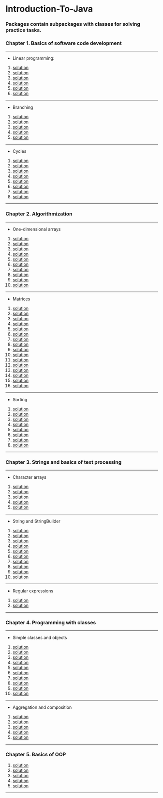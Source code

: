 # Introduction-To-Java

### Packages contain subpackages with classes for solving practice tasks.

### Chapter 1. Basics of software code development

--- 

- Linear programming:
1. [solution](https://github.com/IvanHayel/Introduction-To-Java/tree/master/linear_programs/task_1)
2. [solution](https://github.com/IvanHayel/Introduction-To-Java/tree/master/linear_programs/task_2)
3. [solution](https://github.com/IvanHayel/Introduction-To-Java/tree/master/linear_programs/task_3)
4. [solution](https://github.com/IvanHayel/Introduction-To-Java/tree/master/linear_programs/task_4)
5. [solution](https://github.com/IvanHayel/Introduction-To-Java/tree/master/linear_programs/task_5)
6. [solution](https://github.com/IvanHayel/Introduction-To-Java/tree/master/linear_programs/task_6)

--- 

- Branching
1. [solution](https://github.com/IvanHayel/Introduction-To-Java/tree/master/branching/task_1)
2. [solution](https://github.com/IvanHayel/Introduction-To-Java/tree/master/branching/task_2)
3. [solution](https://github.com/IvanHayel/Introduction-To-Java/tree/master/branching/task_3)
4. [solution](https://github.com/IvanHayel/Introduction-To-Java/tree/master/branching/task_4)
5. [solution](https://github.com/IvanHayel/Introduction-To-Java/tree/master/branching/task_5)

--- 

- Cycles
1. [solution](https://github.com/IvanHayel/Introduction-To-Java/tree/master/cycles/task_1)
2. [solution](https://github.com/IvanHayel/Introduction-To-Java/tree/master/cycles/task_2)
3. [solution](https://github.com/IvanHayel/Introduction-To-Java/tree/master/cycles/task_3)
4. [solution](https://github.com/IvanHayel/Introduction-To-Java/tree/master/cycles/task_4)
5. [solution](https://github.com/IvanHayel/Introduction-To-Java/tree/master/cycles/task_5)
6. [solution](https://github.com/IvanHayel/Introduction-To-Java/tree/master/cycles/task_6)
7. [solution](https://github.com/IvanHayel/Introduction-To-Java/tree/master/cycles/task_7)
8. [solution](https://github.com/IvanHayel/Introduction-To-Java/tree/master/cycles/task_8)

--- 


### Chapter 2. Algorithmization

--- 

- One-dimensional arrays
1. [solution](https://github.com/IvanHayel/Introduction-To-Java/tree/master/one_dimensional_arrays/task_1)
2. [solution](https://github.com/IvanHayel/Introduction-To-Java/tree/master/one_dimensional_arrays/task_2)
3. [solution](https://github.com/IvanHayel/Introduction-To-Java/tree/master/one_dimensional_arrays/task_3)
4. [solution](https://github.com/IvanHayel/Introduction-To-Java/tree/master/one_dimensional_arrays/task_4)
5. [solution](https://github.com/IvanHayel/Introduction-To-Java/tree/master/one_dimensional_arrays/task_5)
6. [solution](https://github.com/IvanHayel/Introduction-To-Java/tree/master/one_dimensional_arrays/task_6)
7. [solution](https://github.com/IvanHayel/Introduction-To-Java/tree/master/one_dimensional_arrays/task_7)
8. [solution](https://github.com/IvanHayel/Introduction-To-Java/tree/master/one_dimensional_arrays/task_8)
9. [solution](https://github.com/IvanHayel/Introduction-To-Java/tree/master/one_dimensional_arrays/task_9)
10. [solution](https://github.com/IvanHayel/Introduction-To-Java/tree/master/one_dimensional_arrays/task_10)

--- 

- Matrices
1. [solution](https://github.com/IvanHayel/Introduction-To-Java/tree/master/matrices/task_1)
2. [solution](https://github.com/IvanHayel/Introduction-To-Java/tree/master/matrices/task_2)
3. [solution](https://github.com/IvanHayel/Introduction-To-Java/tree/master/matrices/task_3)
4. [solution](https://github.com/IvanHayel/Introduction-To-Java/tree/master/matrices/task_4)
5. [solution](https://github.com/IvanHayel/Introduction-To-Java/tree/master/matrices/task_5)
6. [solution](https://github.com/IvanHayel/Introduction-To-Java/tree/master/matrices/task_6)
7. [solution](https://github.com/IvanHayel/Introduction-To-Java/tree/master/matrices/task_7)
8. [solution](https://github.com/IvanHayel/Introduction-To-Java/tree/master/matrices/task_8)
9. [solution](https://github.com/IvanHayel/Introduction-To-Java/tree/master/matrices/task_9)
10. [solution](https://github.com/IvanHayel/Introduction-To-Java/tree/master/matrices/task_10)
11. [solution](https://github.com/IvanHayel/Introduction-To-Java/tree/master/matrices/task_11)
12. [solution](https://github.com/IvanHayel/Introduction-To-Java/tree/master/matrices/task_12)
13. [solution](https://github.com/IvanHayel/Introduction-To-Java/tree/master/matrices/task_13)
14. [solution](https://github.com/IvanHayel/Introduction-To-Java/tree/master/matrices/task_14)
15. [solution](https://github.com/IvanHayel/Introduction-To-Java/tree/master/matrices/task_15)
16. [solution](https://github.com/IvanHayel/Introduction-To-Java/tree/master/matrices/task_16)

--- 

- Sorting
1. [solution](https://github.com/IvanHayel/Introduction-To-Java/tree/master/sorting/task_1)
2. [solution](https://github.com/IvanHayel/Introduction-To-Java/tree/master/sorting/task_1)
3. [solution](https://github.com/IvanHayel/Introduction-To-Java/tree/master/sorting/task_1)
4. [solution](https://github.com/IvanHayel/Introduction-To-Java/tree/master/sorting/task_1)
5. [solution](https://github.com/IvanHayel/Introduction-To-Java/tree/master/sorting/task_1)
6. [solution](https://github.com/IvanHayel/Introduction-To-Java/tree/master/sorting/task_1)
7. [solution](https://github.com/IvanHayel/Introduction-To-Java/tree/master/sorting/task_1)
8. [solution](https://github.com/IvanHayel/Introduction-To-Java/tree/master/sorting/task_1)

--- 

### Chapter 3. Strings and basics of text processing

---

- Character arrays
1. [solution](https://github.com/IvanHayel/Introduction-To-Java/tree/master/character_arrays/task_1)
2. [solution](https://github.com/IvanHayel/Introduction-To-Java/tree/master/character_arrays/task_2)
3. [solution](https://github.com/IvanHayel/Introduction-To-Java/tree/master/character_arrays/task_3)
4. [solution](https://github.com/IvanHayel/Introduction-To-Java/tree/master/character_arrays/task_4)
5. [solution](https://github.com/IvanHayel/Introduction-To-Java/tree/master/character_arrays/task_5)

--- 

- String and StringBuilder
1. [solution](https://github.com/IvanHayel/Introduction-To-Java/tree/master/string/task_1)
2. [solution](https://github.com/IvanHayel/Introduction-To-Java/tree/master/string/task_2)
3. [solution](https://github.com/IvanHayel/Introduction-To-Java/tree/master/string/task_3)
4. [solution](https://github.com/IvanHayel/Introduction-To-Java/tree/master/string/task_4)
5. [solution](https://github.com/IvanHayel/Introduction-To-Java/tree/master/string/task_5)
6. [solution](https://github.com/IvanHayel/Introduction-To-Java/tree/master/string/task_6)
7. [solution](https://github.com/IvanHayel/Introduction-To-Java/tree/master/string/task_7)
8. [solution](https://github.com/IvanHayel/Introduction-To-Java/tree/master/string/task_8)
9. [solution](https://github.com/IvanHayel/Introduction-To-Java/tree/master/string/task_9)
10. [solution](https://github.com/IvanHayel/Introduction-To-Java/tree/master/string/task_10)

--- 

- Regular expressions
1. [solution](https://github.com/IvanHayel/Introduction-To-Java/tree/master/regex/task_1)
2. [solution](https://github.com/IvanHayel/Introduction-To-Java/tree/master/regex/task_2)

--- 

### Chapter 4. Programming with classes

--- 

- Simple classes and objects
1. [solution](https://github.com/IvanHayel/Introduction-To-Java/tree/master/classes_and_objects/task_1)
2. [solution](https://github.com/IvanHayel/Introduction-To-Java/tree/master/classes_and_objects/task_2)
3. [solution](https://github.com/IvanHayel/Introduction-To-Java/tree/master/classes_and_objects/task_3)
4. [solution](https://github.com/IvanHayel/Introduction-To-Java/tree/master/classes_and_objects/task_4)
5. [solution](https://github.com/IvanHayel/Introduction-To-Java/tree/master/classes_and_objects/task_5)
6. [solution](https://github.com/IvanHayel/Introduction-To-Java/tree/master/classes_and_objects/task_6)
7. [solution](https://github.com/IvanHayel/Introduction-To-Java/tree/master/classes_and_objects/task_7)
8. [solution](https://github.com/IvanHayel/Introduction-To-Java/tree/master/classes_and_objects/task_8)
9. [solution](https://github.com/IvanHayel/Introduction-To-Java/tree/master/classes_and_objects/task_9)
10. [solution](https://github.com/IvanHayel/Introduction-To-Java/tree/master/classes_and_objects/task_10)

--- 

- Aggregation and composition
1. [solution](https://github.com/IvanHayel/Introduction-To-Java/tree/master/aggregation_and_composition/task_1)
2. [solution](https://github.com/IvanHayel/Introduction-To-Java/tree/master/aggregation_and_composition/task_2)
3. [solution](https://github.com/IvanHayel/Introduction-To-Java/tree/master/aggregation_and_composition/task_3)
4. [solution](https://github.com/IvanHayel/Introduction-To-Java/tree/master/aggregation_and_composition/task_4)
5. [solution](https://github.com/IvanHayel/Introduction-To-Java/tree/master/aggregation_and_composition/task_5)

--- 

### Chapter 5. Basics of OOP

1. [solution](https://github.com/IvanHayel/Introduction-To-Java/tree/master/basics_of_oop/task_1)
2. [solution](https://github.com/IvanHayel/Introduction-To-Java/tree/master/basics_of_oop/task_2)
3. [solution](https://github.com/IvanHayel/Introduction-To-Java/tree/master/basics_of_oop/task_3)
4. [solution](https://github.com/IvanHayel/Introduction-To-Java/tree/master/basics_of_oop/task_4)
5. [solution](https://github.com/IvanHayel/Introduction-To-Java/tree/master/basics_of_oop/task_5)

--- 
